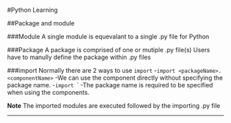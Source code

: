 #Python Learning

##Package and module

###Module
A single module is equevalant to a single .py file for Python

###Package
A package is comprised of one or mutiple .py file(s)
Users have to manully define the package within .py files

###import
Normally there are 2 ways to use `import`
-`import <packageName>.<componentName>`
    -We can use the component directly without specifying the package name.
-`import `<packageName>`
    -The package name is required to be specified when using the components.


**Note**
The imported modules are executed followed by the importing .py file


----
